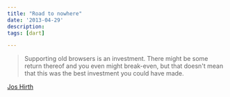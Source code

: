 ```yaml
---
title: "Road to nowhere"
date: '2013-04-29'
description:
tags: [dart]

---
```


> Supporting old browsers is an investment. There might be some return thereof and you even might break-even, but that doesn't mean that this was the best investment you could have made.

[Jos Hirth](https://groups.google.com/a/dartlang.org/d/msg/misc/HQOPmBdaaDE/ao61m30vJRsJ)
